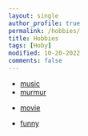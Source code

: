 ```yaml
---
layout: single
author_profile: true
permalink: /hobbies/
title: Hobbies
tags: [Hoby]
modified: 10-20-2022
comments: false
---
```



* [music](http://incredibox/.com)
* [murmur][def]



[def]: http://asoftmurmur.com
* [movie][def2]

[def2]: https://agoodmovietowatch.com
* [funny][def3]

[def3]: https://thisismywebsitenow.com
[def4]: http://incredibox/.com